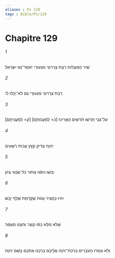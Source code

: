 ```yaml
---
aliases : Ps 129
tags : Bible/Ps/129
---
```


# Chapitre 129

###### 1
שִׁיר הַמַּעֲלֹות רַבַּת צְרָרוּנִי מִנְּעוּרַי יֹאמַר־נָא יִשְׂרָאֵל׃
###### 2
רַבַּת צְרָרוּנִי מִנְּעוּרָי גַּם לֹא־יָכְלוּ לִי׃
###### 3
עַל־גַּבִּי חָרְשׁוּ חֹרְשִׁים הֶאֱרִיכוּ [כ= לְמַעֲנֹותָם] [ק= לְמַעֲנִיתָם]׃
###### 4
יְהוָה צַדִּיק קִץֵּץ עֲבֹות רְשָׁעִים׃
###### 5
יֵבֹשׁוּ וְיִסֹּגוּ אָחֹור כֹּל שֹׂנְאֵי צִיֹּון׃
###### 6
יִהְיוּ כַּחֲצִיר גַּגֹּות שֶׁקַּדְמַת שָׁלַף יָבֵשׁ׃
###### 7
שֶׁלֹּא מִלֵּא כַפֹּו קֹוצֵר וְחִצְנֹו מְעַמֵּר׃
###### 8
וְלֹא אָמְרוּ הָעֹבְרִים בִּרְכַּת־יְהוָה אֲלֵיכֶם בֵּרַכְנוּ אֶתְכֶם בְּשֵׁם יְהוָה׃
